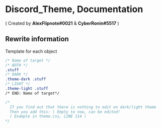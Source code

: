 # Discord_Theme, Documentation
( Created by **AlexFlipnote#0021** & **CyberRonin#5517** )

## Rewrite information
Template for each object
```css
/* Name of target */
/* BOTH */
.stuff
/* DARK */
.theme-dark .stuff
/* LIGHT */
.theme-light .stuff
/* END: Name of target*/

/*
  If you find out that there is nothing to edit on dark/light theme
  Then you add this: | Empty to now, can be edited!
  ( Example in theme.css, LINE 114 )
*/
```
